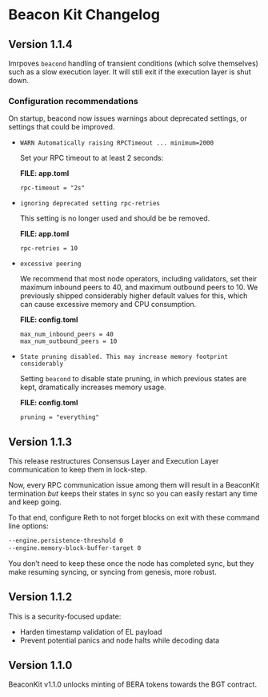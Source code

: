 # Beacon Kit Changelog


## Version 1.1.4

Imrpoves `beacond` handling of transient conditions (which solve themselves) such as a slow execution layer. It will still exit if the execution layer is shut down.

### Configuration recommendations

On startup, beacond now issues warnings about deprecated settings, or settings that could be improved.

* ```WARN Automatically raising RPCTimeout ... minimum=2000```

  Set your RPC timeout to at least 2 seconds:

  **FILE: app.toml**
  ```
  rpc-timeout = "2s"
  ```

* `ignoring deprecated setting rpc-retries`

  This setting is no longer used and should be be removed.

  **FILE: app.toml**
  ```
  rpc-retries = 10
  ```


* `excessive peering`

  We recommend that most node operators, including validators, set their maximum inbound peers to 40, and maximum outbound peers to 10.
  We previously shipped considerably higher default values for this, which can cause excessive memory and CPU consumption.

  **FILE: config.toml**
  ```
  max_num_inbound_peers = 40
  max_num_outbound_peers = 10
  ```
  
* `State pruning disabled. This may increase memory footprint considerably`

  Setting `beacond` to disable state pruning, in which previous states are kept, dramatically increases memory usage.
  
  **FILE: config.toml**
  ```
  pruning = "everything"
  ```




## Version 1.1.3

This release restructures Consensus Layer and Execution Layer communication to keep them in lock-step.

Now, every RPC communication issue among them will result in a BeaconKit termination *but* keeps their states in sync so you can easily restart any time and keep going.

To that end, configure Reth to not forget blocks on exit with these command line options:

```bash
--engine.persistence-threshold 0
--engine.memory-block-buffer-target 0
```

You don’t need to keep these once the node has completed sync, but they make resuming syncing, or syncing from genesis, more robust.


## Version 1.1.2

This is a security-focused update:
* Harden timestamp validation of EL payload
* Prevent potential panics and node halts while decoding data

## Version 1.1.0

BeaconKit v1.1.0 unlocks minting of BERA tokens towards the BGT contract.
